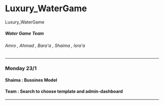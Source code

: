 # Luxury_WaterGame
Luxury_WaterGame


##### Water Game Team
###### Amro , Ahmad , Bara'a , Shaima , Isra'a

-------------------------------------------------------------------------
### Monday 23/1
#### Shaima : Bussines Model 
#### Team   : Search to choose template and admin-dashboard
-------------------------------------------------------------------------
